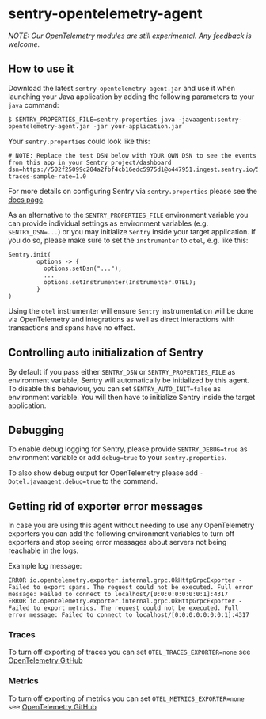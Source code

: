 # sentry-opentelemetry-agent

*NOTE: Our OpenTelemetry modules are still experimental. Any feedback is welcome.*

## How to use it

Download the latest `sentry-opentelemetry-agent.jar` and use it when launching your Java
application by adding the following parameters to your `java` command:

`$ SENTRY_PROPERTIES_FILE=sentry.properties java -javaagent:sentry-opentelemetry-agent.jar -jar your-application.jar`

Your `sentry.properties` could look like this:

```properties
# NOTE: Replace the test DSN below with YOUR OWN DSN to see the events from this app in your Sentry project/dashboard
dsn=https://502f25099c204a2fbf4cb16edc5975d1@o447951.ingest.sentry.io/5428563
traces-sample-rate=1.0
```

For more details on configuring Sentry via `sentry.properties` please see the
[docs page](https://docs.sentry.io/platforms/java/configuration/).

As an alternative to the `SENTRY_PROPERTIES_FILE` environment variable you can provide individual
settings as environment variables (e.g. `SENTRY_DSN=...`) or you may initialize `Sentry` inside
your target application. If you do so, please make sure to set the `instrumenter` to `otel`, e.g.
like this:

```
Sentry.init(
        options -> {
          options.setDsn("...");
          ...
          options.setInstrumenter(Instrumenter.OTEL);
        }
)
```

Using the `otel` instrumenter will ensure `Sentry` instrumentation will be done via OpenTelemetry
and integrations as well as direct interactions with transactions and spans have no effect.

## Controlling auto initialization of Sentry

By default if you pass either `SENTRY_DSN` or `SENTRY_PROPERTIES_FILE` as environment variable,
Sentry will automatically be initialized by this agent. To disable this behaviour, you can set
`SENTRY_AUTO_INIT=false` as environment variable. You will then have to initialize Sentry inside
the target application.

## Debugging

To enable debug logging for Sentry, please provide `SENTRY_DEBUG=true` as environment variable or
add `debug=true` to your `sentry.properties`.

To also show debug output for OpenTelemetry please add `-Dotel.javaagent.debug=true` to the command.

## Getting rid of exporter error messages

In case you are using this agent without needing to use any OpenTelemetry exporters you can add
the following environment variables to turn off exporters and stop seeing error messages about 
servers not being reachable in the logs.

Example log message:
```
ERROR io.opentelemetry.exporter.internal.grpc.OkHttpGrpcExporter - Failed to export spans. The request could not be executed. Full error message: Failed to connect to localhost/[0:0:0:0:0:0:0:1]:4317
ERROR io.opentelemetry.exporter.internal.grpc.OkHttpGrpcExporter - Failed to export metrics. The request could not be executed. Full error message: Failed to connect to localhost/[0:0:0:0:0:0:0:1]:4317
```

### Traces

To turn off exporting of traces you can set `OTEL_TRACES_EXPORTER=none`
see [OpenTelemetry GitHub](https://github.com/open-telemetry/opentelemetry-java/tree/main/sdk-extensions/autoconfigure#otlp-exporter-span-metric-and-log-exporters)

### Metrics

To turn off exporting of metrics you can set `OTEL_METRICS_EXPORTER=none`
see [OpenTelemetry GitHub](https://github.com/open-telemetry/opentelemetry-java/tree/main/sdk-extensions/autoconfigure#otlp-exporter-span-metric-and-log-exporters)
